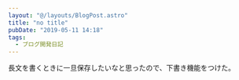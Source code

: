 ```yaml
---
layout: "@/layouts/BlogPost.astro"
title: "no title"
pubDate: "2019-05-11 14:18"
tags:
  - ブログ開発日記
---
```

長文を書くときに一旦保存したいなと思ったので、下書き機能をつけた。
